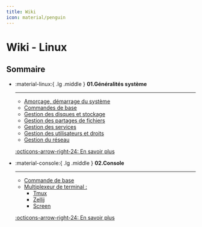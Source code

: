 ```yaml
---
title: Wiki
icon: material/penguin
---
```


# Wiki - Linux

## Sommaire

<div class="grid cards" markdown>

-   :material-linux:{ .lg .middle } __01.Généralités système__

    ---

    - [Amorçage, démarrage du système](#)
    - [Commandes de base](#)
    - [Gestion des disques et stockage](#)
    - [Gestion des partages de fichiers](#)
    - [Gestion des services](#)
    - [Gestion des utilisateurs et droits](#)
    - [Gestion du réseau](#)

    [:octicons-arrow-right-24: En savoir plus](#)
    
-   :material-console:{ .lg .middle } __02.Console__

    ---

    - [Commande de base](#)
    - [Multiplexeur de terminal :](#)
        - [Tmux](#)
        - [Zellij](#)
        - [Screen](#)

    [:octicons-arrow-right-24: En savoir plus](#)
    
</div>